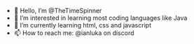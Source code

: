 - 👋 Hello, I’m @TheTimeSpinner
- 👀 I’m interested in learning most coding languages like Java
- 🌱 I’m currently learning html, css and javascript
- 📫 How to reach me: @ianluka on discord
